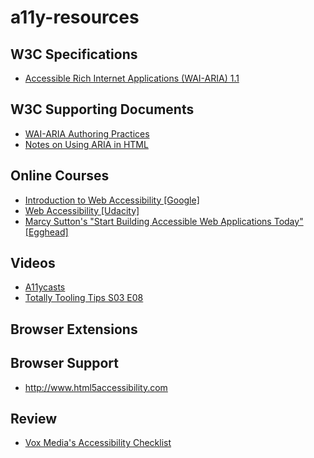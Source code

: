 # a11y-resources

## W3C Specifications
- [Accessible Rich Internet Applications (WAI-ARIA) 1.1](http://www.w3.org/TR/wai-aria-1.1/)

## W3C Supporting Documents
- [WAI-ARIA Authoring Practices](http://www.w3.org/TR/wai-aria-practices/)
- [Notes on Using ARIA in HTML](https://w3c.github.io/aria-in-html/)

## Online Courses
- [Introduction to Web Accessibility [Google]](https://webaccessibility.withgoogle.com/course)
- [Web Accessibility [Udacity]](https://classroom.udacity.com/courses/ud891)
- [Marcy Sutton's "Start Building Accessible Web Applications Today" [Egghead]](https://egghead.io/courses/start-building-accessible-web-applications-today)

## Videos
- [A11ycasts](https://www.youtube.com/watch?v=fGLp_gfMMGU)
- [Totally Tooling Tips S03 E08](https://www.youtube.com/watch?v=pBJZsp5LsOE)

## Browser Extensions

## Browser Support
- http://www.html5accessibility.com

## Review
- [Vox Media's Accessibility Checklist](http://accessibility.voxmedia.com)
